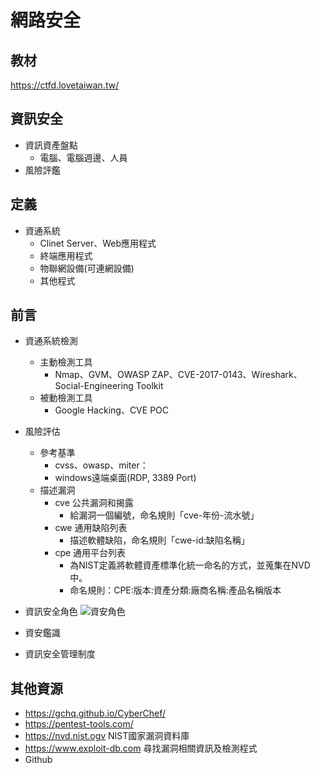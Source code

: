 # 網路安全

## 教材
https://ctfd.lovetaiwan.tw/

## 資訊安全
+ 資訊資產盤點
    + 電腦、電腦週邊、人員
+ 風險評鑑

## 定義
+ 資通系統
    + Clinet Server、Web應用程式
    + 終端應用程式
    + 物聯網設備(可連網設備)
    + 其他程式

## 前言
+ 資通系統檢測
    + 主動檢測工具
        + Nmap、GVM、OWASP ZAP、CVE-2017-0143、Wireshark、Social-Engineering Toolkit
    + 被動檢測工具
        + Google Hacking、CVE POC

+ 風險評估
    + 參考基準
        + cvss、owasp、miter：
        + windows遠端桌面(RDP, 3389 Port)
    + 描述漏洞
        + cve 公共漏洞和揭露
            + 給漏洞一個編號，命名規則「cve-年份-流水號」
        + cwe 通用缺陷列表
            + 描述軟體缺陷，命名規則「cwe-id:缺陷名稱」
        + cpe 通用平台列表
            + 為NIST定義將軟體資產標準化統一命名的方式，並蒐集在NVD中。
            + 命名規則：CPE:版本:資產分類:廠商名稱:產品名稱版本
+ 資訊安全角色
![資安角色](https://hackmd.io/_uploads/Hk-1BmgSC.png)

+ 資安鑑識

+ 資訊安全管理制度


## 其他資源 
+ https://gchq.github.io/CyberChef/
+ https://pentest-tools.com/
+ https://nvd.nist.ogv NIST國家漏洞資料庫
+ https://www.exploit-db.com 尋找漏洞相關資訊及檢測程式
+ Github